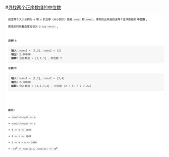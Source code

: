 #[寻找两个正序数组的中位数](https://leetcode.cn/problems/median-of-two-sorted-arrays/)

<img src="./question.jpg" alt="寻找两个正序数组的中位数"/>
